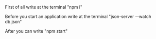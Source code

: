 First of all write at the terminal "npm i"

Before you start an application write at the terminal "json-server --watch db.json"

After you can write "npm start"
